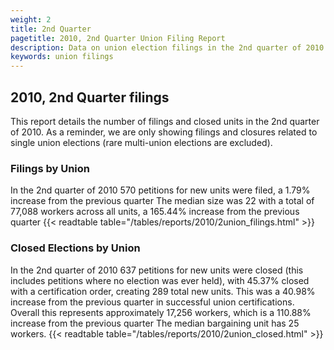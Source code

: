 ```yaml
---
weight: 2
title: 2nd Quarter
pagetitle: 2010, 2nd Quarter Union Filing Report
description: Data on union election filings in the 2nd quarter of 2010
keywords: union filings
---
```


## 2010, 2nd Quarter filings

This report details the number of filings and closed units in the 2nd quarter of 2010. As a reminder, we are only showing filings and closures related to single union elections (rare multi-union elections are excluded).

### Filings by Union
In the 2nd quarter of 2010 570 petitions for new units were filed, a 1.79% increase from the previous quarter The median size was 22 with a total of 77,088 workers across all units, a 165.44% increase from the previous quarter
{{< readtable table="/tables/reports/2010/2union_filings.html" >}}

### Closed Elections by Union
In the 2nd quarter of 2010 637 petitions for new units were closed (this includes petitions where no election was ever held), with 45.37% closed with a certification order, creating 289 total new units. This was a 40.98% increase from the previous quarter in successful union certifications. Overall this represents approximately 17,256 workers, which is a 110.88% increase from the previous quarter The median bargaining unit has 25 workers.
{{< readtable table="/tables/reports/2010/2union_closed.html" >}}
